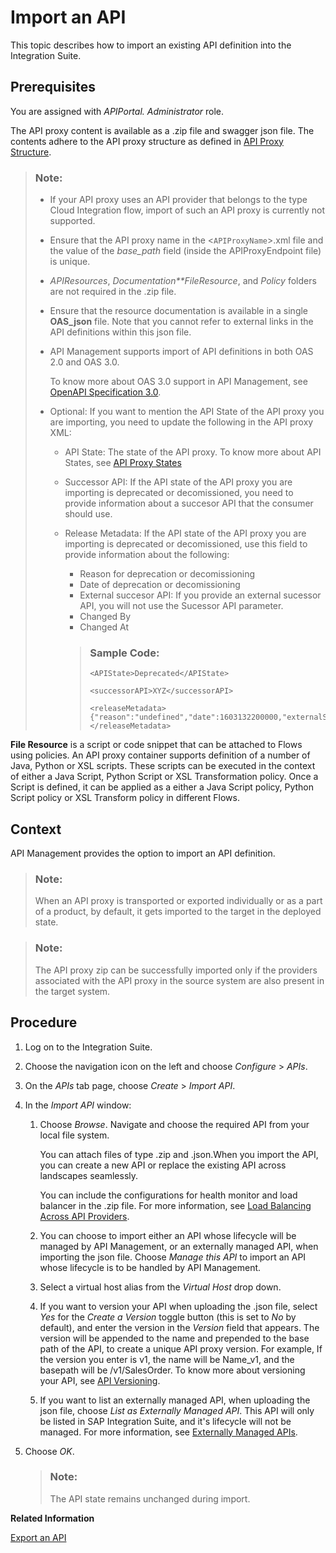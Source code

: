 <!-- loio9342a932441e45cd9636eb0a01a89958 -->

# Import an API

This topic describes how to import an existing API definition into the Integration Suite.



## Prerequisites

You are assigned with *APIPortal. Administrator* role.

The API proxy content is available as a .zip file and swagger json file. The contents adhere to the API proxy structure as defined in [API Proxy Structure](api-proxy-structure-4dfd54a.md).

> ### Note:  
> -   If your API proxy uses an API provider that belongs to the type Cloud Integration flow, import of such an API proxy is currently not supported.
> 
> -   Ensure that the API proxy name in the <`APIProxyName`\>.xml file and the value of the *base\_path* field \(inside the APIProxyEndpoint file\) is unique.
> 
> -   *APIResources*, *Documentation**FileResource*, and *Policy* folders are not required in the .zip file.
> -   Ensure that the resource documentation is available in a single **OAS\_json** file. Note that you cannot refer to external links in the API definitions within this json file.
> -   API Management supports import of API definitions in both OAS 2.0 and OAS 3.0.
> 
>     To know more about OAS 3.0 support in API Management, see [OpenAPI Specification 3.0](openapi-specification-3-0-3ce080d.md).
> 
> -   Optional: If you want to mention the API State of the API proxy you are importing, you need to update the following in the API proxy XML:
>     -   API State: The state of the API proxy. To know more about API States, see [API Proxy States](api-proxy-states-091cda4.md)
>     -   Successor API: If the API state of the API proxy you are importing is deprecated or decomissioned, you need to provide information about a succesor API that the consumer should use.
>     -   Release Metadata: If the API state of the API proxy you are importing is deprecated or decomissioned, use this field to provide information about the following:
> 
>         -   Reason for deprecation or decomissioning
>         -   Date of deprecation or decomissioning
>         -   External succesor API: If you provide an external sucessor API, you will not use the Sucessor API parameter.
>         -   Changed By
>         -   Changed At
> 
>         > ### Sample Code:  
>         > ```
>         > <APIState>Deprecated</APIState>
>         > 
>         > <successorAPI>XYZ</successorAPI>
>         > 
>         > <releaseMetadata>{"reason":"undefined","date":1603132200000,"externalSuccessorAPI":"","changed_at":1602578356857,"changed_by":"xxx@abc.com"}</releaseMetadata>
>         > ```

**File Resource** is a script or code snippet that can be attached to Flows using policies. An API proxy container supports definition of a number of Java, Python or XSL scripts. These scripts can be executed in the context of either a Java Script, Python Script or XSL Transformation policy. Once a Script is defined, it can be applied as a either a Java Script policy, Python Script policy or XSL Transform policy in different Flows.



## Context

API Management provides the option to import an API definition.

> ### Note:  
> When an API proxy is transported or exported individually or as a part of a product, by default, it gets imported to the target in the deployed state.

> ### Note:  
> The API proxy zip can be successfully imported only if the providers associated with the API proxy in the source system are also present in the target system.



## Procedure

1.  Log on to the Integration Suite.

2.  Choose the navigation icon on the left and choose *Configure* \> *APIs*.

3.  On the *APIs* tab page, choose *Create* \> *Import API*.

4.  In the *Import API* window:

    1.  Choose *Browse*. Navigate and choose the required API from your local file system.

        You can attach files of type .zip and .json.When you import the API, you can create a new API or replace the existing API across landscapes seamlessly.

        You can include the configurations for health monitor and load balancer in the .zip file. For more information, see [Load Balancing Across API Providers](load-balancing-across-api-providers-7ac0c09.md).

    2.  You can choose to import either an API whose lifecycle will be managed by API Management, or an externally managed API, when importing the json file. Choose *Manage this API* to import an API whose lifecycle is to be handled by API Management.

    3.  Select a virtual host alias from the *Virtual Host* drop down.

    4.  If you want to version your API when uploading the .json file, select *Yes* for the *Create a Version* toggle button \(this is set to *No* by default\), and enter the version in the *Version* field that appears. The version will be appended to the name and prepended to the base path of the API, to create a unique API proxy version. For example, If the version you enter is v1, the name will be Name\_v1, and the basepath will be /v1/SalesOrder. To know more about versioning your API, see [API Versioning](api-versioning-b3cda3b.md).

    5.  If you want to list an externally managed API, when uploading the json file, choose *List as Externally Managed API*. This API will only be listed in SAP Integration Suite, and it's lifecycle will not be managed. For more information, see [Externally Managed APIs](externally-managed-apis-848015d.md).


5.  Choose *OK*.

    > ### Note:  
    > The API state remains unchanged during import.


**Related Information**  


[Export an API](export-an-api-420abb6.md "Once you create an API in the Integration Suite, you can choose to export it.")

